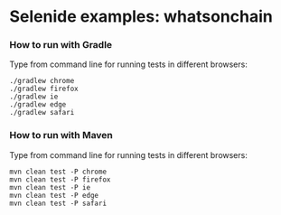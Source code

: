Selenide examples: whatsonchain
================================

### How to run with Gradle

Type from command line for running tests in different browsers:

```
./gradlew chrome
./gradlew firefox
./gradlew ie
./gradlew edge
./gradlew safari
```

### How to run with Maven

Type from command line for running tests in different browsers:

```
mvn clean test -P chrome
mvn clean test -P firefox
mvn clean test -P ie
mvn clean test -P edge
mvn clean test -P safari
```
